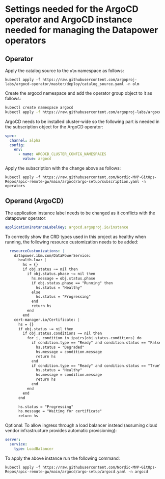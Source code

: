 # Settings needed for the ArgoCD operator and ArgoCD instance needed for managing the Datapower operators

## Operator

Apply the catalog source to the `olm` namespace as follows:

`kubectl apply -f https://raw.githubusercontent.com/argoproj-labs/argocd-operator/master/deploy/catalog_source.yaml -n olm`

Create the argocd namespace and add the operator group object to it as follows:

```bash
kubectl create namespace argocd
kubectl apply -f https://raw.githubusercontent.com/argoproj-labs/argocd-operator/master/deploy/operator_group.yaml -n argocd
```

ArgoCD needs to be installed cluster-wide so the following part is needed in the subscription object for the ArgoCD operator:

```yaml
spec:
  channel: alpha
  config:
    env:
      - name: ARGOCD_CLUSTER_CONFIG_NAMESPACES
        value: argocd
```

Apply the subscription with the change above as follows:

`kubectl apply -f https://raw.githubusercontent.com/Nordic-MVP-GitOps-Repos/apic-remote-gw/main/argocd/argo-setup/subscription.yaml -n operators`

## Operand (ArgoCD)

The application instance label needs to be changed as it conflicts with the datapower operator:

```yaml
applicationInstanceLabelKey: argocd.argoproj.io/instance
```

To correctly show the CRD types used in this project as healthy when running, the following resource customization needs to be added:

```yaml
  resourceCustomizations: |
    datapower.ibm.com/DataPowerService:
      health.lua: |
        hs = {}
        if obj.status ~= nil then
          if obj.status.phase ~= nil then
            hs.message = obj.status.phase
            if obj.status.phase == "Running" then
              hs.status = "Healthy"
            else
              hs.status = "Progressing"
            end
            return hs
          end
        end
    cert-manager.io/Certificate: |
      hs = {}
      if obj.status ~= nil then
        if obj.status.conditions ~= nil then
          for i, condition in ipairs(obj.status.conditions) do
            if condition.type == "Ready" and condition.status == "False" then
              hs.status = "Degraded"
              hs.message = condition.message
              return hs
            end
            if condition.type == "Ready" and condition.status == "True" then
              hs.status = "Healthy"
              hs.message = condition.message
              return hs
            end
          end
        end
      end

      hs.status = "Progressing"
      hs.message = "Waiting for certificate"
      return hs
```

Optional: To allow ingress through a load balancer instead (assuming cloud vendor infrastructure provides automatic provisioning):

```yaml
server:      
  service:
    type: LoadBalancer
```

To apply the above instance run the following command:

`kubectl apply -f https://raw.githubusercontent.com/Nordic-MVP-GitOps-Repos/apic-remote-gw/main/argocd/argo-setup/argocd.yaml -n argocd`
